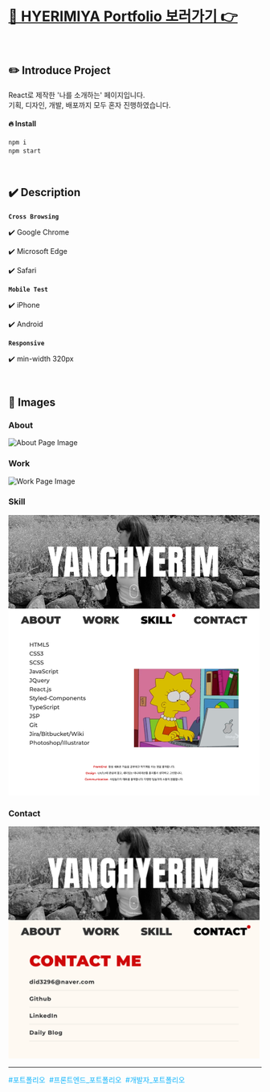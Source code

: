 # [🔗 HYERIMIYA Portfolio 보러가기 👉](https://hyerimiya.vercel.app/)

<br />

## ✏️ Introduce Project

React로 제작한 '나를 소개하는' 페이지입니다.  
기획, 디자인, 개발, 배포까지 모두 혼자 진행하였습니다.

#### 🔥 Install

```bash
npm i
npm start
```

<br />

## ✔️ Description

**`Cross Browsing`**

✔️ Google Chrome

✔️ Microsoft Edge

✔️ Safari

**`Mobile Test`**

✔️ iPhone

✔️ Android

**`Responsive`**

✔️ min-width 320px

<br />

## 🌠 Images

### About

<img src="./public/images/docs/about.png" width="500" alt="About Page Image" />

<br />

### Work

<img src="./public/images/docs/work.png" width="500" alt="Work Page Image" />

<br />

### Skill

<img src="./public/images/docs/skill.png" width="500" alt="Skill Page Image" />

<br />

### Contact

<img src="./public/images/docs/contact.png" width="500" alt="Contact Page Image" />

---

<span style="color: #0EB4FC">#포트폴리오</span>&nbsp;
<span style="color: #0EB4FC">#프론트엔드\_포트폴리오</span>&nbsp;
<span style="color: #0EB4FC">#개발자\_포트폴리오</span>
